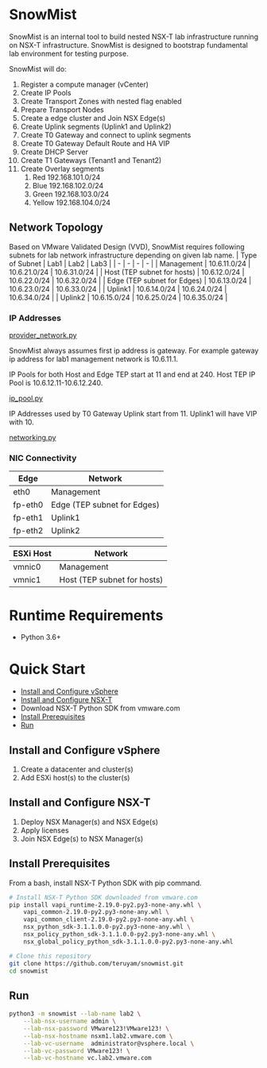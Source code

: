 # SnowMist

SnowMist is an internal tool to build nested NSX-T lab infrastructure running on NSX-T infrastructure. SnowMist is designed to bootstrap fundamental lab environment for testing purpose.

SnowMist will do:
1. Register a compute manager (vCenter)
1. Create IP Pools
1. Create Transport Zones with nested flag enabled
1. Prepare Transport Nodes
1. Create a edge cluster and Join NSX Edge(s)
1. Create Uplink segments (Uplink1 and Uplink2)
1. Create T0 Gateway and connect to uplink segments
1. Create T0 Gateway Default Route and HA VIP
1. Create DHCP Server
1. Create T1 Gateways (Tenant1 and Tenant2)
1. Create Overlay segments 
    1. Red 192.168.101.0/24
    1. Blue 192.168.102.0/24
    1. Green 192.168.103.0/24
    1. Yellow 192.168.104.0/24

## Network Topology
Based on VMware Validated Design (VVD), SnowMist requires following subnets for lab network infrastructure depending on given lab name.
| Type of Subnet | Lab1 | Lab2 | Lab3 |
| - | - | - | - |
| Management | 10.6.11.0/24 | 10.6.21.0/24 | 10.6.31.0/24 |
| Host (TEP subnet for hosts) | 10.6.12.0/24 | 10.6.22.0/24 | 10.6.32.0/24 |
| Edge (TEP subnet for Edges) | 10.6.13.0/24 | 10.6.23.0/24 | 10.6.33.0/24 |
| Uplink1 | 10.6.14.0/24 | 10.6.24.0/24 | 10.6.34.0/24 |
| Uplink2 | 10.6.15.0/24 | 10.6.25.0/24 | 10.6.35.0/24 |

### IP Addresses
[provider_network.py](snowmist/provider_network.py)

SnowMist always assumes first ip address is gateway. For example gateway ip address for lab1 management network is 10.6.11.1.

IP Pools for both Host and Edge TEP start at 11 and end at 240. Host TEP IP Pool is 10.6.12.11-10.6.12.240.

[ip_pool.py](snowmist/ip_pool.py)

IP Addresses used by T0 Gateway Uplink start from 11. Uplink1 will have VIP with 10.

[networking.py](snowmist/networking.py)

### NIC Connectivity
| Edge | Network |
| ------- | --------------------------- |
| eth0 | Management |
| fp-eth0 | Edge (TEP subnet for Edges) |
| fp-eth1 | Uplink1 |
| fp-eth2 | Uplink2 |

| ESXi Host | Network |
| - | - |
| vmnic0 | Management |
| vmnic1 | Host (TEP subnet for hosts) |

# Runtime Requirements
  - Python 3.6+

# Quick Start
  - [Install and Configure vSphere](#install-and-configure-vsphere)
  - [Install and Configure NSX-T](#install-and-configure-nsx-t)
  - Download NSX-T Python SDK from vmware.com
  - [Install Prerequisites](#install-prerequisites)
  - [Run](#run)

## **Install and Configure vSphere**
1. Create a datacenter and cluster(s)
1. Add ESXi host(s) to the cluster(s)

## **Install and Configure NSX-T**
1. Deploy NSX Manager(s) and NSX Edge(s)
1. Apply licenses
1. Join NSX Edge(s) to NSX Manager(s)

## **Install Prerequisites**
From a bash, install NSX-T Python SDK with pip command.
```bash
# Install NSX-T Python SDK downloaded from vmware.com
pip install vapi_runtime-2.19.0-py2.py3-none-any.whl \
    vapi_common-2.19.0-py2.py3-none-any.whl \
    vapi_common_client-2.19.0-py2.py3-none-any.whl \
    nsx_python_sdk-3.1.1.0.0-py2.py3-none-any.whl \
    nsx_policy_python_sdk-3.1.1.0.0-py2.py3-none-any.whl \
    nsx_global_policy_python_sdk-3.1.1.0.0-py2.py3-none-any.whl

# Clone this repository
git clone https://github.com/teruyam/snowmist.git
cd snowmist
```

## **Run**
```bash
python3 -m snowmist --lab-name lab2 \
    --lab-nsx-username admin \
    --lab-nsx-password VMware123!VMware123! \
    --lab-nsx-hostname nsxm1.lab2.vmware.com \
    --lab-vc-username  administrator@vsphere.local \
    --lab-vc-password VMware123! \
    --lab-vc-hostname vc.lab2.vmware.com 
```